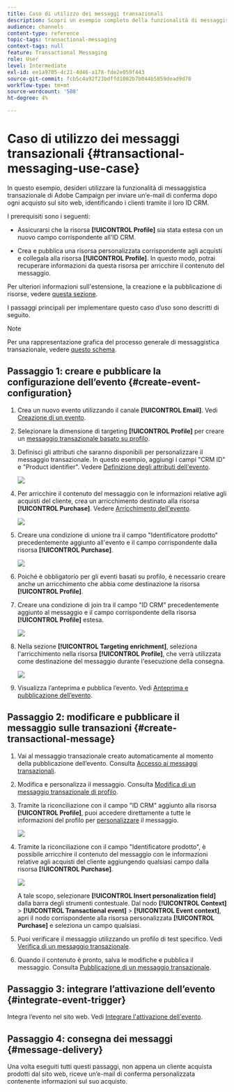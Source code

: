 ```yaml
---
title: Caso di utilizzo dei messaggi transazionali
description: Scopri un esempio completo della funzionalità di messaggistica transazionale di Adobe Campaign.
audience: channels
content-type: reference
topic-tags: transactional-messaging
context-tags: null
feature: Transactional Messaging
role: User
level: Intermediate
exl-id: ee1a9705-4c21-4d46-a178-fde2e059f443
source-git-commit: fcb5c4a92f23bdffd1082b7b044b5859dead9d70
workflow-type: tm+mt
source-wordcount: '508'
ht-degree: 4%

---
```


# Caso di utilizzo dei messaggi transazionali {#transactional-messaging-use-case}

In questo esempio, desideri utilizzare la funzionalità di messaggistica transazionale di Adobe Campaign per inviare un’e-mail di conferma dopo ogni acquisto sul sito web, identificando i clienti tramite il loro ID CRM.

I prerequisiti sono i seguenti:

* Assicurarsi che la risorsa **[!UICONTROL Profile]** sia stata estesa con un nuovo campo corrispondente all&#39;ID CRM.

* Crea e pubblica una risorsa personalizzata corrispondente agli acquisti e collegala alla risorsa **[!UICONTROL Profile]**. In questo modo, potrai recuperare informazioni da questa risorsa per arricchire il contenuto del messaggio.

Per ulteriori informazioni sull&#39;estensione, la creazione e la pubblicazione di risorse, vedere [questa sezione](../../developing/using/key-steps-to-add-a-resource.md).

I passaggi principali per implementare questo caso d’uso sono descritti di seguito.

>[!NOTE]
>
>Per una rappresentazione grafica del processo generale di messaggistica transazionale, vedere [questo schema](../../channels/using/getting-started-with-transactional-msg.md#key-steps).

## Passaggio 1: creare e pubblicare la configurazione dell’evento {#create-event-configuration}

1. Crea un nuovo evento utilizzando il canale **[!UICONTROL Email]**. Vedi [Creazione di un evento](../../channels/using/configuring-transactional-event.md#creating-an-event).

1. Selezionare la dimensione di targeting **[!UICONTROL Profile]** per creare un [messaggio transazionale basato su profilo](../../channels/using/configuring-transactional-event.md#profile-based-transactional-messages).

1. Definisci gli attributi che saranno disponibili per personalizzare il messaggio transazionale. In questo esempio, aggiungi i campi &quot;CRM ID&quot; e &quot;Product identifier&quot;. Vedere [Definizione degli attributi dell&#39;evento](../../channels/using/configuring-transactional-event.md#defining-the-event-attributes).

   ![](assets/message-center_usecase1.png)

1. Per arricchire il contenuto del messaggio con le informazioni relative agli acquisti del cliente, crea un arricchimento destinato alla risorsa **[!UICONTROL Purchase]**. Vedere [Arricchimento dell&#39;evento](../../channels/using/configuring-transactional-event.md#enriching-the-transactional-message-content).

   ![](assets/message-center_usecase2.png)

1. Creare una condizione di unione tra il campo &quot;Identificatore prodotto&quot; precedentemente aggiunto all&#39;evento e il campo corrispondente dalla risorsa **[!UICONTROL Purchase]**.

   ![](assets/message-center_usecase3.png)

1. Poiché è obbligatorio per gli eventi basati su profilo, è necessario creare anche un arricchimento che abbia come destinazione la risorsa **[!UICONTROL Profile]**.

1. Creare una condizione di join tra il campo &quot;ID CRM&quot; precedentemente aggiunto al messaggio e il campo corrispondente della risorsa **[!UICONTROL Profile]** estesa. <!--What's the purpose to have created a CRM ID for this event and to have the CRM ID as a join condition? could it be any other field provided you created it in the event?-->

   ![](assets/message-center_usecase4.png)

1. Nella sezione **[!UICONTROL Targeting enrichment]**, seleziona l&#39;arricchimento nella risorsa **[!UICONTROL Profile]**, che verrà utilizzata come destinazione del messaggio durante l&#39;esecuzione della consegna.

   ![](assets/message-center_usecase5.png)

1. Visualizza l’anteprima e pubblica l’evento. Vedi [Anteprima e pubblicazione dell’evento](../../channels/using/publishing-transactional-event.md#previewing-and-publishing-the-event).

## Passaggio 2: modificare e pubblicare il messaggio sulle transazioni {#create-transactional-message}

1. Vai al messaggio transazionale creato automaticamente al momento della pubblicazione dell’evento. Consulta [Accesso ai messaggi transazionali](../../channels/using/editing-transactional-message.md#accessing-transactional-messages).

1. Modifica e personalizza il messaggio. Consulta [Modifica di un messaggio transazionale di profilo](../../channels/using/editing-transactional-message.md#editing-profile-transactional-message).

1. Tramite la riconciliazione con il campo &quot;ID CRM&quot; aggiunto alla risorsa **[!UICONTROL Profile]**, puoi accedere direttamente a tutte le informazioni del profilo per [personalizzare](../../designing/using/personalization.md#inserting-a-personalization-field) il messaggio.

   ![](assets/message-center_usecase6.png)

1. Tramite la riconciliazione con il campo &quot;Identificatore prodotto&quot;, è possibile arricchire il contenuto del messaggio con le informazioni relative agli acquisti del cliente aggiungendo qualsiasi campo dalla risorsa **[!UICONTROL Purchase]**.

   ![](assets/message-center_usecase7.png)

   A tale scopo, selezionare **[!UICONTROL Insert personalization field]** dalla barra degli strumenti contestuale. Dal nodo **[!UICONTROL Context]** > **[!UICONTROL Transactional event]** > **[!UICONTROL Event context]**, apri il nodo corrispondente alla risorsa personalizzata **[!UICONTROL Purchase]** e seleziona un campo qualsiasi.

1. Puoi verificare il messaggio utilizzando un profilo di test specifico. Vedi [Verifica di un messaggio transazionale](../../channels/using/testing-transactional-message.md#testing-a-transactional-message).

1. Quando il contenuto è pronto, salva le modifiche e pubblica il messaggio. Consulta [Pubblicazione di un messaggio transazionale](../../channels/using/publishing-transactional-message.md#publishing-a-transactional-message).

## Passaggio 3: integrare l’attivazione dell’evento {#integrate-event-trigger}

Integra l’evento nel sito web. Vedi [Integrare l&#39;attivazione dell&#39;evento](../../channels/using/getting-started-with-transactional-msg.md#integrate-event-trigger).

## Passaggio 4: consegna dei messaggi {#message-delivery}

Una volta eseguiti tutti questi passaggi, non appena un cliente acquista prodotti dal sito web, riceve un’e-mail di conferma personalizzata contenente informazioni sul suo acquisto.
